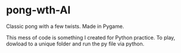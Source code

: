 # pong-wth-AI
Classic pong with a few twists. Made in Pygame.

This mess of code is something I created for Python practice. To play, dowload to a unique folder and run the py file via python.
